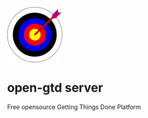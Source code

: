 <img src="https://github.com/open-gtd/server/blob/master/resources/open-gtd-128.png?raw=true" alt="open-gtd">

open-gtd server
================

Free opensource Getting Things Done Platform
